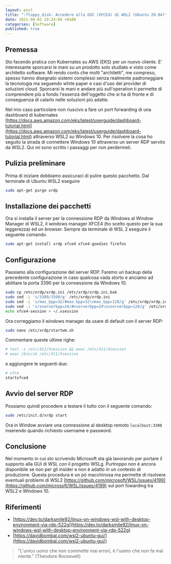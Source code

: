 ```yaml
---
layout: post
title: ":floppy_disk: Accedere alla GUI (XFCE4) di WSL2 (Ubuntu 20.04)"
date: 2021-08-01 19:24:04 +0100
categories: [Software]
published: true
---
```


## Premessa

Sto facendo pratica con Kubernates su AWS (EKS) per un nuovo cliente. E' interessante sporcarsi le mani su un prodotto solo studiato e visto come architetto software. Mi rendo conto che molti "architetti", me compreso, spesso hanno disegnato sistemi complessi senza realmente padroneggiare la tecnologia ma seguendo white paper e casi d'uso dei provider di soluzioni cloud. Sporcarsi le mani e andare più sull'operation ti permette di comprendere più a fondo l'essenza dell'oggetto che si ha di fronte e di conseguenza di calarlo nelle soluzioni più adatte.

Nel mio caso particolare non riuscivo a fare un port forwarding di una dashboard di kubernates [https://docs.aws.amazon.com/eks/latest/userguide/dashboard-tutorial.html](https://docs.aws.amazon.com/eks/latest/userguide/dashboard-tutorial.html) attraverso WSL2 su Windows 10. Per risolvere la cosa ho seguito la strada di connettere Windows 10 attraverso un server RDP servito da WSL2. Qui mi sono scritto i passaggi per non perdermeli.

## Pulizia preliminare

Prima di iniziare dobbiamo assicuraci di pulire questo pacchetto. Dal terminale di Ubuntu WSL2 eseguire

```bash
sudo apt-get purge xrdp
```

## Installazione dei pacchetti

Ora si installa il server per la connessione RDP da Windows al Window Manager di WSL2, il windows manager XFCE4 (ho scelto questo per la sua leggerezza) ed un browser. Sempre da terminale di WSL 2 eseguire il seguente comando.

```bash
sudo apt-get install xrdp xfce4 xfce4-goodies firefox
```

## Configurazione

Passiamo alla configurazione del server RDP. Faremo un backup della precedente configurazione in caso qualcosa vada storto e anciamo ad abilitare la porta 3390 per la connessione da Windows 10.

```bash
sudo cp /etc/xrdp/xrdp.ini /etc/xrdp/xrdp.ini.bak
sudo sed -i 's/3389/3390/g' /etc/xrdp/xrdp.ini
sudo sed -i 's/max_bpp=32/#max_bpp=32\nmax_bpp=128/g' /etc/xrdp/xrdp.ini
sudo sed -i 's/xserverbpp=24/#xserverbpp=24\nxserverbpp=128/g' /etc/xrdp/xrdp.ini
echo xfce4-session > ~/.xsession
```

Ora correggiamo il windows manager da usare di default con il server RDP:

```bash
sudo nano /etc/xrdp/startwm.sh
```

Commentare queste ultime righe:

```bash
# test -x /etc/X11/Xsession && exec /etc/X11/Xsession
# exec /bin/sh /etc/X11/Xsession
```

e aggiungere le seguenti due:

```bash
# xfce
startxfce4
```

## Avvio del server RDP

Possiamo quindi procedere a testare il tutto con il seguente comando:

```bash
sudo /etc/init.d/xrdp start
```

Ora in Window avviare una connessione al desktop remoto `localhost:3390` inserendo quando richiesto username e password.

## Conclusione

Nel momento in cui sto scrivendo Microsoft sta già lavorando per portare il supporto alla GUI di WSL con il progetto WSLg. Purtroppo non è ancora disponibile se non per gli insider e non è adatto in un contesto di produzione. Questa procedura è un pò macchinosa ma permette di risolvere eventuali problemi di WSL2 [https://github.com/microsoft/WSL/issues/4199](https://github.com/microsoft/WSL/issues/4199) sul port fowarding tra WSL2 e WIndows 10.

## Riferimenti

- [https://dev.to/darksmile92/linux-on-windows-wsl-with-desktop-environment-via-rdp-522g](https://dev.to/darksmile92/linux-on-windows-wsl-with-desktop-environment-via-rdp-522g)
- [https://davidbombal.com/wsl2-ubuntu-gui/](https://davidbombal.com/wsl2-ubuntu-gui/)

> "L'unico uomo che non commette mai errori, è l'uomo che non fa mai niente." (Theodore Roosevelt)
